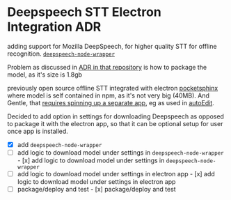 # Deepspeech STT Electron Integration ADR

adding support for Mozilla DeepSpeech, for higher quality STT for offline recognition.
[`deepspeech-node-wrapper`](https://github.com/pietrop/deepspeech-node-wrapper)

Problem as discussed in [ADR in that repository](https://github.com/pietrop/deepspeech-node-wrapper/blob/master/docs/ADR/2019-12-10-deepspeech-stt.md) is how to package the model, as it's size is 1.8gb

previously open source offline STT integrated with electron [pocketsphinx](https://github.com/OpenNewsLabs/pocketsphinx-stt) where model is self contained in npm, as it's not very big (40MB). And Gentle, that [requires spinning up a separate app](https://autoedit.gitbook.io/user-manual), eg as used in [autoEdit](http://www.autoedit.io/).

<!-- 1.0.8-alpha.3 -->

Decided to add option in settings for downloading Deepspeech as opposed to package it with the electron app, so that it can be optional setup for user once app is installed.

- [x] add `deepspeech-node-wrapper`
- [ ] add logic to download model under settings in `deepspeech-node-wrapper`	- [x] add logic to download model under settings in `deepspeech-node-wrapper`
- [ ] add logic to download model under settings in electron app	- [x] add logic to download model under settings in electron app
- [ ] package/deploy and test 	- [x] package/deploy and test 